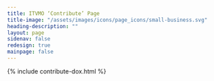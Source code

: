 ```yaml
---
title: ITVMO ‘Contribute’ Page
title-image: "/assets/images/icons/page_icons/small-business.svg"
heading-description: ""
layout: page
sidenav: false
redesign: true
mainpage: false
---
```

{% include contribute-dox.html %}